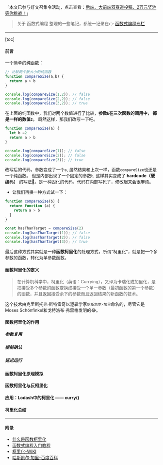 <!--
 * @Date: 2021-07-19 22:27:41
 * @LastEditors: chuhongguang
-->
「本文已参与好文召集令活动，点击查看：[后端、大前端双赛道投稿，2万元奖池等你挑战！](https://juejin.cn/post/6978685539985653767)」
> 关于 函数式编程 整理的一些笔记，都统一记录在👉 [函数式编程专栏](https://juejin.cn/column/6980605101874348069)
---
[toc]
#### 前言
一个简单的纯函数：
```js
// 比较两个数大小的纯函数
function compareSize(a,b) {
  return a > b
}

console.log(compareSize(1,2)); // false
console.log(compareSize(2,2)); // false
console.log(compareSize(3,2)); // true
```
在上面的纯函数中，我们对两个数值进行了比较，**参数`b`在三次函数的调用中， 都是一样的数值`2`**。
既然这样，那我们改写一下吧。
```js
function compareSize(a) {
  let b =2
  return a > b
}

console.log(compareSize(1)); // false
console.log(compareSize(2)); // false
console.log(compareSize(3)); // true
```
改写后的代码，参数变成了一个`a`, 虽然结果和上次一样，函数`compareSize`也还是一个纯函数。
但是内部出现了一个固定的参数`b`, 这样其实变成了 **hardcode（硬编码）** 的写法🤯。是一种固化的代码，代码在内部写死了，修改起来会很麻烦。

- 让我们再换一种方式试一下：
```js
function compareSize(b) {
  return function (a) {
    return a > b
  }
}

const hasThanTarget = compareSize(2)
console.log(hasThanTarget(1)); // false
console.log(hasThanTarget(2)); // false
console.log(hasThanTarget(3)); // true
```
最后这种方式其实就是一种**函数柯里化**的处理方式，所谓"柯里化"，就是把一个多参数的函数，转化为单参数函数。
#### 函数柯里化的定义
> 在计算机科学中，柯里化（英语：Currying），又译为卡瑞化或加里化，是把接受多个参数的函数变换成接受一个单一参数（最初函数的第一个参数）的函数，并且返回接受余下的参数而且返回结果的新函数的技术。

这个技术由克里斯托弗·斯特雷奇以逻辑学家`哈斯凯尔·加里`命名的，尽管它是Moses Schönfinkel和戈特洛布·弗雷格发明的😂。
#### 函数柯里化的作用
##### 参数复用
##### 提前确认
##### 延迟运行
#### 函数柯里化原理模拟
#### 函数柯里化与反柯里化
#### 应用：Lodash中的柯里化 —— curry()
#### 柯里化总结
----
#### 附录
- [什么是函数柯里化](https://www.jianshu.com/p/e4f49823185f)
- [函数式编程入门教程](https://www.ruanyifeng.com/blog/2017/02/fp-tutorial.html)
- [柯里化-WIKI](https://zh.wikipedia.org/wiki/%E6%9F%AF%E9%87%8C%E5%8C%96)
- [哈斯凯尔·加里-百度百科](https://baike.baidu.com/item/%E5%93%88%E6%96%AF%E5%87%AF%E5%B0%94%C2%B7%E5%8A%A0%E9%87%8C/10234416?fr=aladdin)